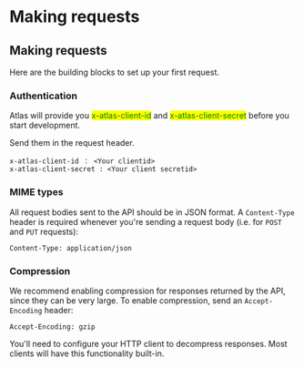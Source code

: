 # Making requests

## Making requests <a href="#overview" id="overview"></a>

Here are the building blocks to set up your first request.

### Authentication <a href="#authentication" id="authentication"></a>

Atlas will provide you <mark style="color:green;">x-atlas-client-id</mark> and <mark style="color:green;">x-atlas-client-secret</mark> before you start development.

Send them in the request header.

```
x-atlas-client-id ： <Your clientid>
x-atlas-client-secret : <Your client secretid>
```

### MIME types <a href="#mime-types" id="mime-types"></a>

All request bodies sent to the API should be in JSON format. A `Content-Type` header is required whenever you're sending a request body (i.e. for `POST` and `PUT` requests):

```
Content-Type: application/json
```

### Compression <a href="#compression" id="compression"></a>

We recommend enabling compression for responses returned by the API, since they can be very large. To enable compression, send an `Accept-Encoding` header:

```
Accept-Encoding: gzip
```

You'll need to configure your HTTP client to decompress responses. Most clients will have this functionality built-in.
